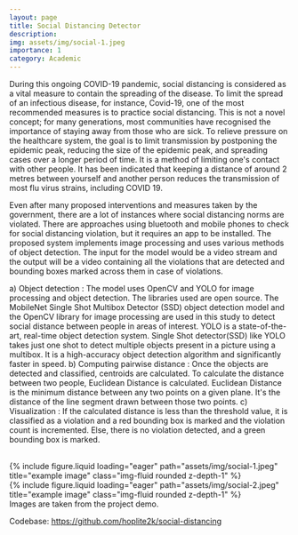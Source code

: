 ```yaml
---
layout: page
title: Social Distancing Detector
description:
img: assets/img/social-1.jpeg
importance: 1
category: Academic
---
```


During this ongoing COVID-19 pandemic, social distancing is considered as a vital measure to contain the spreading of the disease. To limit the spread of an infectious disease, for instance, Covid-19, one of the most recommended measures is to practice social distancing. This is not a novel concept; for many generations, most communities have recognised the importance of staying away from those who are sick.
To relieve pressure on the healthcare system, the goal is to limit transmission by postponing the epidemic peak, reducing the size of the epidemic peak, and spreading cases over a longer period of time. It is a method of limiting one's contact with other people. It has been indicated that keeping a distance of around 2 metres between yourself and another person reduces the transmission of most flu virus strains, including COVID 19.

Even after many proposed interventions and measures taken by the government, there are a lot of instances where social distancing norms are violated. There are approaches using bluetooth and mobile phones to check for social distancing violation, but it requires an app to be installed. 
The proposed system implements image processing and uses various methods of object detection. The input for the model would be a video stream and the output will be a video containing all the violations that are detected and bounding boxes marked across them in case of violations.

a) Object detection : The model uses OpenCV and YOLO for image processing and object detection. The libraries used are open source. The MobileNet Single Shot Multibox Detector (SSD) object detection model and the OpenCV library for image processing are used in this study to detect social distance between people in areas of interest. YOLO is a state-of-the-art, real-time object detection system. Single Shot detector(SSD) like YOLO takes just one shot to detect multiple objects present in a picture using a multibox. It is a high-accuracy object detection algorithm and significantly faster in speed.
b) Computing pairwise distance : Once the objects are detected and classified, centroids are calculated. To calculate the distance between two people, Euclidean Distance is calculated. Euclidean Distance is the minimum distance between any two points on a given plane. It's the distance of the line segment drawn between those two points.
c) Visualization : If the calculated distance is less than the threshold value, it is classified as a violation and a red bounding box is marked and the violation count is incremented. Else, there is no violation detected, and a green bounding box is marked.

<br>
<div class="row">
    <div class="col-sm mt-3 mt-md-0">
        {% include figure.liquid loading="eager" path="assets/img/social-1.jpeg" title="example image" class="img-fluid rounded z-depth-1" %}
    </div>
    <div class="col-sm mt-3 mt-md-0">
        {% include figure.liquid loading="eager" path="assets/img/social-2.jpeg" title="example image" class="img-fluid rounded z-depth-1" %}
    </div>
</div>
<div class="caption">
    Images are taken from the project demo.
</div>

Codebase: <a href="https://github.com/hoplite2k/social-distancing">https://github.com/hoplite2k/social-distancing</a>
